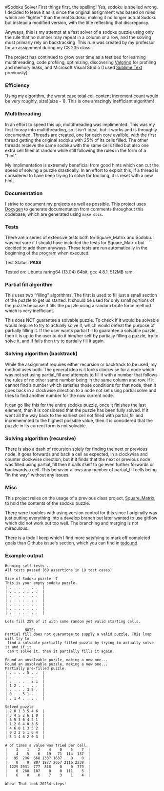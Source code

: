 #Sodoku Solver
First things first, the spelling! Yes, sodoku is spelled wrong. I
decided to leave it as is since the original assignment was based on
rules which are "lighter" than the real Sudoku, making it no longer
actual Sudoku but instead a modified version, with the title reflecting
that discrepancy.

Anyways, this is my attempt at a fast solver of a sodoku puzzle using
only the rule that no number may repeat in a column or a row, and the
solving must primarly rely on backtracking. This rule was created by my professor for
an assignment during my CS 235 class. 

The project has continued to grow over time as a test bed for learning
multithreading, code profiling, optimizing, discovering [Valgrind](http://valgrind.org/) for profiling
and memory leaks, and Microsoft Visual Studio (I used [Sublime Text](http://www.sublimetext.com/) previously).


### Efficiency
Using my algorithm, the worst case total cell content increment count would be
very roughly, size!(size - 1). This is one amazingly inefficiant algorithm!


### Multithreading
In an effort to speed this up, multithreading was implimented. This was my first
fooray into multithreading, so it isn't ideal, but it works and is throughly
documented. Threads are created, one for each core avalible, with the first
thread getting the original sodoku with 25% of its cells filled. The other threads
recieve the same sodoku with the same cells filled but also one extra cell filled
at random while still following the rules in the form of a "hint". 

My implimentation is extremely beneficial from good hints which can cut the speed
of solving a puzzle drastically. In an effort to exploit this, if a thread is 
considered to have been trying to solve for too long, it is reset with a new hint. 


### Documentation
I strive to document my projects as well as possible. This project uses [Doxygen](http://www.stack.nl/~dimitri/doxygen/)
to generate documentation from comments throughout this codebase, which are
generated using ```make docs```.


### Tests
There are a series of extensive tests both for Square_Matrix and Sodoku. I was
not sure if I should have included the tests for Square_Matrix but decided to
add them anyways. These tests are run automatically in the beginning of the 
program when executed.

Test Status: **PASS**

Tested on: Ubuntu raring64 (13.04) 64bit, gcc 4.8.1, 512MB ram.


### Partial fill algorithm
This uses two "filling" algorithms. The first is used to fill just a small
section of the puzzle to get us started. It should be used for only small
portions of the puzzle because it fills the puzzle using a random brute
force method which is very inefficiant.

This does NOT guarantee a solvable puzzle. To check if it would be
solvable would require to try to actually solve it, which would
defeat the purpose of partially filling it. If the user wants partial
fill to guarantee a solvable puzzle, then it is up to the user to do it
him/her self by partially filling a puzzle, try to solve it, and if fails
then try to partially fill it again.


### Solving algorithm (backtrack)
While the assignment requires either recursion or backtrack to be used, my
method uses both. The general idea is it looks clockwise for a node which
was not set using partial_fill and attempts to fill it with a number that
follows the rules of no other same number being in the same column and row.
If it cannot find a number which satisfies those conditions for that node, 
then it goes back in a clockwise direction to a node not set using
partial solve and tries to find another number for the now current node.

It can go like this for the entire sodoku puzzle, once it finishes the
last element, then it is considered that the puzzle has been fully solved.
If it went all the way back to the earliest cell not filled with partial_fill
and incrememnted to the highest possible value, then it is considered that 
the puzzle in its current form is not solvable.


### Solving algorithm (recursive)
There is also a dash of recursion solely for finding the next or previous node.
It goes forwards and back a cell as expected, in a clockwise and counter 
clockwise direction, but if it finds that the next or previous node was filled
using partial_fill then it calls itself to go even further forwards or backwards
a cell. This behavior allows any number of partial_fill cells being "in the way"
without any issues.


###  Misc
This project relies on the usage of a previous class project, [Square_Matrix](https://bitbucket.org/hak8or/csci235hw1), 
to hold the contents of the sodoku puzzle.

There were troubles with using version control for this since I originally was 
just putting everything into a develop branch but later wanted to use gitflow 
which did not work out too well. The branching and merging is not miraculous.

There is a todo I keep which I find more satsfying to mark off completed 
goals than Githubs issue's section, which you can find in [todo.md](todo.md).


### Example output
```
Running self tests ...
All tests passed (69 assertions in 18 test cases)

Size of Sodoku puzzle: 7
This is your empty sodoku puzzle.
| . . . . . . .  |
| . . . . . . .  |
| . . . . . . .  |
| . . . . . . .  |
| . . . . . . .  |
| . . . . . . .  |
| . . . . . . .  |

Lets fill 25% of it with some random yet valid starting cells.

         NOTE:
Partial fill does not guarantee to supply a valid puzzle. This loop will try to
 find a solvable partially filled puzzle by trying to actually solve it and if it
 can't solve it, then it partially fills it again.

Found an unsolvable puzzle, making a new one...
Found an unsolvable puzzle, making a new one...
Partially pre-filled puzzle.
| . . . . 5 . .  |
| . . . . . . .  |
| . . . . . 2 1  |
| 1 2 . . . . .  |
| . . . . 3 5 .  |
| 0 . . 5 1 . .  |
| . 1 4 . . . .  |

Solved puzzle
| 2 0 1 3 5 4 6  |
| 3 4 5 2 6 1 0  |
| 6 5 3 0 4 2 1  |
| 1 2 6 4 0 3 5  |
| 4 6 0 1 3 5 2  |
| 0 3 2 5 1 6 4  |
| 5 1 4 6 2 0 3  |

# of times a value was tried per cell.
|    3    1    2    4    0    5    7  |
|    4    5    6   19   71  114  137  |
|   95  286  668 1337 1637    0    0  |
|    0    0  807 1877 2657 2116 2238  |
| 1229 2031  777  818    0    0  779  |
|    0  260  107    0    0  111    5  |
|    6    0    0    7    3    1    4  |

Whew! That took 20234 steps!
```
